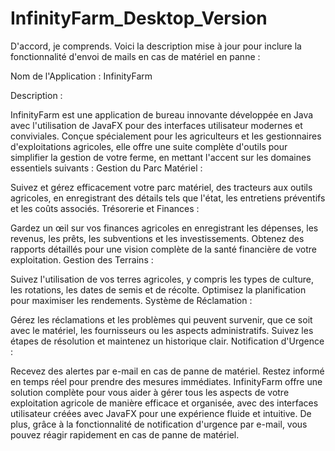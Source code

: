 # InfinityFarm_Desktop_Version

D'accord, je comprends. Voici la description mise à jour pour inclure la fonctionnalité d'envoi de mails en cas de matériel en panne :

Nom de l'Application : InfinityFarm

Description :

InfinityFarm est une application de bureau innovante développée en Java avec l'utilisation de JavaFX pour des interfaces utilisateur modernes et conviviales. Conçue spécialement pour les agriculteurs et les gestionnaires d'exploitations agricoles, elle offre une suite complète d'outils pour simplifier la gestion de votre ferme, en mettant l'accent sur les domaines essentiels suivants :
Gestion du Parc Matériel :

Suivez et gérez efficacement votre parc matériel, des tracteurs aux outils agricoles, en enregistrant des détails tels que l'état, les entretiens préventifs et les coûts associés.
Trésorerie et Finances :

Gardez un œil sur vos finances agricoles en enregistrant les dépenses, les revenus, les prêts, les subventions et les investissements. Obtenez des rapports détaillés pour une vision complète de la santé financière de votre exploitation.
Gestion des Terrains :

Suivez l'utilisation de vos terres agricoles, y compris les types de culture, les rotations, les dates de semis et de récolte. Optimisez la planification pour maximiser les rendements.
Système de Réclamation :

Gérez les réclamations et les problèmes qui peuvent survenir, que ce soit avec le matériel, les fournisseurs ou les aspects administratifs. Suivez les étapes de résolution et maintenez un historique clair.
Notification d'Urgence :

Recevez des alertes par e-mail en cas de panne de matériel. Restez informé en temps réel pour prendre des mesures immédiates.
InfinityFarm offre une solution complète pour vous aider à gérer tous les aspects de votre exploitation agricole de manière efficace et organisée, avec des interfaces utilisateur créées avec JavaFX pour une expérience fluide et intuitive. De plus, grâce à la fonctionnalité de notification d'urgence par e-mail, vous pouvez réagir rapidement en cas de panne de matériel.
